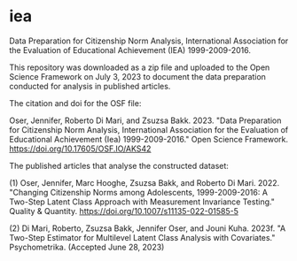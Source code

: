 # iea
Data Preparation for Citizenship Norm Analysis, International Association for the Evaluation of Educational Achievement (IEA) 1999-2009-2016.

This repository was downloaded as a zip file and uploaded to the Open Science Framework on July 3, 2023 to document the data preparation conducted for analysis in published articles.



The citation and doi for the OSF file: 

Oser, Jennifer, Roberto Di Mari, and Zsuzsa Bakk. 2023. "Data Preparation for Citizenship Norm Analysis, International Association for the Evaluation of Educational Achievement (Iea) 1999-2009-2016." Open Science Framework. https://doi.org/10.17605/OSF.IO/AKS42 



The published articles that analyse the constructed dataset: 

(1) Oser, Jennifer, Marc Hooghe, Zsuzsa Bakk, and Roberto Di Mari. 2022. "Changing Citizenship Norms among Adolescents, 1999-2009-2016: A Two-Step Latent Class Approach with Measurement Invariance Testing." Quality & Quantity. https://doi.org/10.1007/s11135-022-01585-5

(2) Di Mari, Roberto, Zsuzsa Bakk, Jennifer Oser, and Jouni Kuha. 2023f. "A Two-Step Estimator for Multilevel Latent Class Analysis with Covariates." Psychometrika. (Accepted June 28, 2023)

